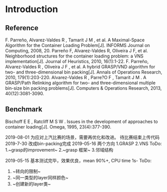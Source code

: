 # Introduction
## Reference
F. Parreño, Alvarez-Valdes R , Tamarit J M , et al. A Maximal-Space Algorithm for the Container Loading Problem[J]. INFORMS Journal on Computing, 2008, 20.
Parreño F, Alvarez-Valdes R, Oliveira J F, et al. Neighborhood structures for the container loading problem: a VNS implementation[J]. Journal of Heuristics, 2010, 16(1):1-22.
F. Parreño, Alvarez-Valdes R , Oliveira J F , et al. A hybrid GRASP/VND algorithm for two- and three-dimensional bin packing[J]. Annals of Operations Research, 2010, 179(1):203-220.
Alvarez-Valdes R , Parre?O F , Tamarit J M . A GRASP/Path Relinking algorithm for two- and three-dimensional multiple bin-size bin packing problems[J]. Computers & Operations Research, 2013, 40(12):3081-3090.
## Benchmark
Bischoff E E , Ratcliff M S W . Issues in the development of approaches to container loading[J]. Omega, 1995, 23(4):377-390.

2019-08-01
为应对上汽比赛的场景，需要再优化和改进。
待比赛结束上传代码
2019-7-30
改成bin-packing完成
2019-05-16
两个方向
1.GRASP
2.VNS
ToDo:
1.~grasp的improvement~
2.~grasp 框架~
3.邻域结构

2019-05-15
基本测试完毕，效果优良，mean 90%+, CPU time 1s-
ToDo:
1. ~转向的限制~
2. ~同一类型的layer同样颜色~
3. ~创建新的layer类~
